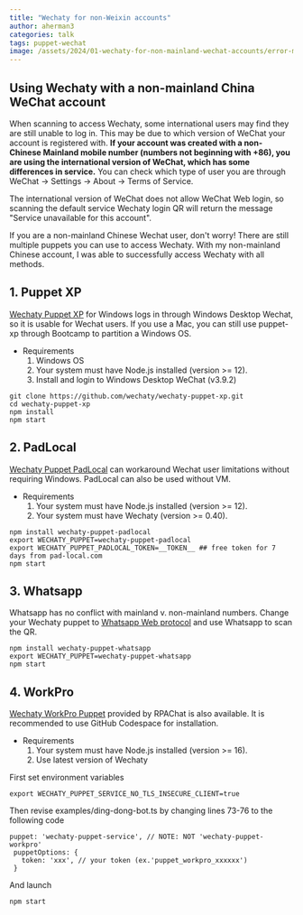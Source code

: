 ```yaml
---
title: "Wechaty for non-Weixin accounts"
author: aherman3
categories: talk
tags: puppet-wechat
image: /assets/2024/01-wechaty-for-non-mainland-wechat-accounts/error-message.webp
---
```


## Using Wechaty with a non-mainland China WeChat account

When scanning to access Wechaty, some international users may find they are still unable to log in. This may be due to which version of WeChat your account is registered with. **If your account was created with a non-Chinese Mainland mobile number (numbers not beginning with +86), you are using the international version of WeChat, which has some differences in service.** You can check which type of user you are through WeChat → Settings → About → Terms of Service.

The international version of WeChat does not allow WeChat Web login, so scanning the default service Wechaty login QR will return the message "Service unavailable for this account".

If you are a non-mainland Chinese Wechat user, don't worry! There are still multiple puppets you can use to access Wechaty. With my non-mainland Chinese account, I was able to successfully access Wechaty with all methods.

## 1. Puppet XP

[Wechaty Puppet XP](https://github.com/wechaty/puppet-xp) for Windows logs in through Windows Desktop Wechat, so it is usable for Wechat users. If you use a Mac, you can still use puppet-xp through Bootcamp to partition a Windows OS.

- Requirements
    1. Windows OS
    2. Your system must have Node.js installed (version >= 12).
    3. Install and login to Windows Desktop WeChat (v3.9.2)

```shell
git clone https://github.com/wechaty/wechaty-puppet-xp.git
cd wechaty-puppet-xp
npm install
npm start
```

## 2. PadLocal

[Wechaty Puppet PadLocal](https://wechaty.js.org/docs/puppet-services/padlocal) can workaround Wechat user limitations without requiring Windows. PadLocal can also be used without VM.

- Requirements
    1. Your system must have Node.js installed (version >= 12).
    2. Your system must have Wechaty (version >= 0.40).

```shell
npm install wechaty-puppet-padlocal
export WECHATY_PUPPET=wechaty-puppet-padlocal
export WECHATY_PUPPET_PADLOCAL_TOKEN=__TOKEN__ ## free token for 7 days from pad-local.com
npm start
```

## 3. Whatsapp

Whatsapp has no conflict with mainland v. non-mainland numbers. Change your Wechaty puppet to [Whatsapp Web protocol](https://wechaty.js.org/docs/puppet-providers/whatsapp/) and use Whatsapp to scan the QR.

```shell
npm install wechaty-puppet-whatsapp
export WECHATY_PUPPET=wechaty-puppet-whatsapp
npm start
```

## 4. WorkPro

[Wechaty WorkPro Puppet](https://wechaty.js.org/docs/puppet-services/workpro) provided by RPAChat is also available. It is recommended to use GitHub Codespace for installation.

- Requirements
    1. Your system must have Node.js installed (version >= 16).
    2. Use latest version of Wechaty

First set environment variables

```shell
export WECHATY_PUPPET_SERVICE_NO_TLS_INSECURE_CLIENT=true
```

Then revise examples/ding-dong-bot.ts by changing lines 73-76 to the following code

```node
puppet: 'wechaty-puppet-service', // NOTE: NOT 'wechaty-puppet-workpro'
 puppetOptions: {
   token: 'xxx', // your token (ex.'puppet_workpro_xxxxxx')
 }
```

And launch

```shell
npm start
```
